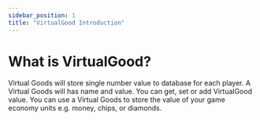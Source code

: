 ```yaml
---
sidebar_position: 1
title: "VirtualGood Introduction"
---
```


# What is VirtualGood?
Virtual Goods will store single number value to database for each player. A Virtual Goods will has name and value. You can get, set or add VirtualGood value. You can use a Virtual Goods to store the value of your game economy units e.g. money, chips, or diamonds.